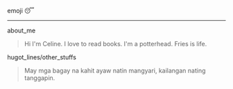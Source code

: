 emoji :sleeping:
***
about_me
> Hi I'm Celine. I love to read books. I'm a potterhead. Fries is life.
 
hugot_lines/other_stuffs
> May mga bagay na kahit ayaw natin mangyari, kailangan nating tanggapin.
